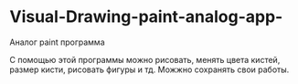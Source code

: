 # Visual-Drawing-paint-analog-app-
Аналог paint  программа


С помощью этой программы можно рисовать, менять цвета кистей, размер кисти, рисовать фигуры и тд. Можжно сохранять свои работы.
